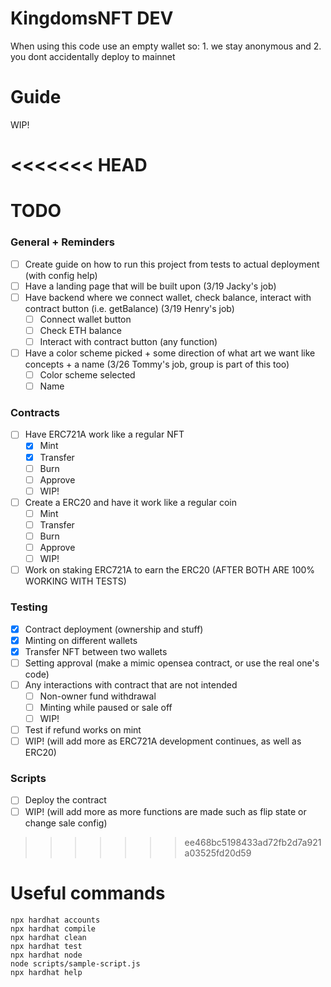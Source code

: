 # KingdomsNFT DEV

When using this code use an empty wallet so: 1. we stay anonymous and 2. you dont accidentally deploy to mainnet

# Guide
WIP!

<<<<<<< HEAD
=======
# TODO

### General + Reminders
- [ ] Create guide on how to run this project from tests to actual deployment (with config help)
- [ ] Have a landing page that will be built upon (3/19 Jacky's job)
- [ ] Have backend where we connect wallet, check balance, interact with contract button (i.e. getBalance) (3/19 Henry's job)
  - [ ] Connect wallet button
  - [ ] Check ETH balance
  - [ ] Interact with contract button (any function)
- [ ] Have a color scheme picked + some direction of what art we want like concepts + a name (3/26 Tommy's job, group is part of this too)
  - [ ] Color scheme selected
  - [ ] Name

### Contracts
- [ ] Have ERC721A work like a regular NFT
  - [x] Mint
  - [x] Transfer
  - [ ] Burn
  - [ ] Approve
  - [ ] WIP!
- [ ] Create a ERC20 and have it work like a regular coin
  - [ ] Mint
  - [ ] Transfer
  - [ ] Burn
  - [ ] Approve
  - [ ] WIP!
- [ ] Work on staking ERC721A to earn the ERC20 (AFTER BOTH ARE 100% WORKING WITH TESTS)

### Testing
- [x] Contract deployment (ownership and stuff)
- [x] Minting on different wallets
- [x] Transfer NFT between two wallets
- [ ] Setting approval (make a mimic opensea contract, or use the real one's code)
- [ ] Any interactions with contract that are not intended
  - [ ] Non-owner fund withdrawal
  - [ ] Minting while paused or sale off
  - [ ] WIP!
- [ ] Test if refund works on mint
- [ ] WIP! (will add more as ERC721A development continues, as well as ERC20)

### Scripts
- [ ] Deploy the contract
- [ ] WIP! (will add more as more functions are made such as flip state or change sale config)

>>>>>>> ee468bc5198433ad72fb2d7a921a03525fd20d59
# Useful commands

```shell
npx hardhat accounts
npx hardhat compile
npx hardhat clean
npx hardhat test
npx hardhat node
node scripts/sample-script.js
npx hardhat help
```
